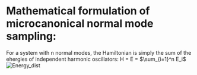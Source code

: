 # Mathematical formulation of microcanonical normal mode sampling:
For a system with n normal modes, the Hamiltonian is simply the sum of the ehergies of independent harmonic oscillators:
H =  E = $\sum_{i=1}^n E_i$
![Energy_dist](https://github.com/atomicadi/Energy-value-distribution/assets/147025377/17bb5b6c-3675-44b6-839d-2b7a0c467df4)
